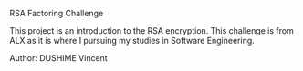RSA Factoring Challenge 

This project is an introduction to the RSA encryption.
This challenge is from ALX as it is where I pursuing my studies in Software Engineering.

Author: DUSHIME Vincent
